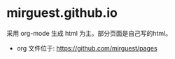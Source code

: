 # mirguest.github.io

采用 org-mode 生成 html 为主。部分页面是自己写的html。

- org 文件位于: https://github.com/mirguest/pages

